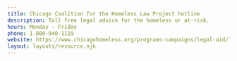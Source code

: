 ```yaml
---
title: Chicago Coalition for the Homeless Law Project hotline
description: Toll free legal advice for the homeless or at-risk.
hours: Monday - Friday
phone: 1-800-940-1119
website: https://www.chicagohomeless.org/programs-campaigns/legal-aid/law-project/
layout: layouts/resource.njk
---
```

